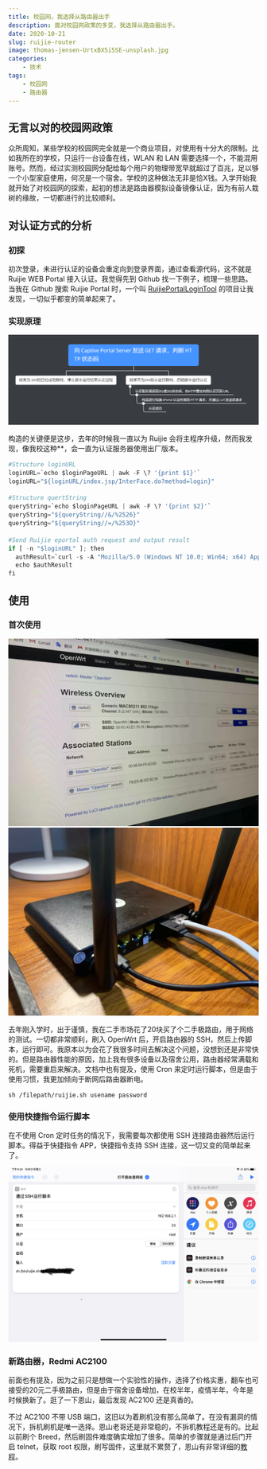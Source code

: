 ```yaml
---
title: 校园网，我选择从路由器出手
description: 面对校园网政策的多变，我选择从路由器出手。
date: 2020-10-21
slug: ruijie-router
image: thomas-jensen-UrtxBX5i5SE-unsplash.jpg
categories:
    - 技术
tags:
    - 校园网
    - 路由器
---
```


## 无言以对的校园网政策

众所周知，某些学校的校园网完全就是一个商业项目，对使用有十分大的限制。比如我所在的学校，只运行一台设备在线，WLAN 和 LAN 需要选择一个，不能混用账号。然而，经过实测校园网分配给每个用户的物理带宽早就超过了百兆，足以够一个小型家庭使用，何况是一个宿舍。学校的这种做法无非是恰X钱。入学开始我就开始了对校园网的探索，起初的想法是路由器模拟设备镜像认证，因为有前人栽树的缘故，一切都进行的比较顺利。

## 对认证方式的分析

### 初探

初次登录，未进行认证的设备会重定向到登录界面，通过查看源代码，这不就是 Ruijie WEB Portal 接入认证。我觉得先到 Github 找一下例子，梳理一些思路。当我在 Github 搜索 Ruijie Portal 时，一个叫 [RuijiePortalLoginTool](https://github.com/callmeliwen/RuijiePortalLoginTool) 的项目让我发现，一切似乎都变的简单起来了。

### 实现原理

![](ruijie.png)

构造的关键便是这步，去年的时候我一直以为 Ruijie 会将主程序升级，然而我发现，像我校这种**，会一直为认证服务器使用出厂版本。

```Python
#Structure loginURL
loginURL=`echo $loginPageURL | awk -F \? '{print $1}'`
loginURL="${loginURL/index.jsp/InterFace.do?method=login}"

#Structure quertString
queryString=`echo $loginPageURL | awk -F \? '{print $2}'`
queryString="${queryString//&/%2526}"
queryString="${queryString//=/%253D}"

#Send Ruijie eportal auth request and output result
if [ -n "$loginURL" ]; then
  authResult=`curl -s -A "Mozilla/5.0 (Windows NT 10.0; Win64; x64) AppleWebKit/537.36 (KHTML, like Gecko) Chrome/61.0.3163.91 Safari/537.36" -e "$loginPageURL" -b "EPORTAL_COOKIE_USERNAME=; EPORTAL_COOKIE_PASSWORD=; EPORTAL_COOKIE_SERVER=; EPORTAL_COOKIE_SERVER_NAME=; EPORTAL_AUTO_LAND=; EPORTAL_USER_GROUP=%E5%AD%A6%E7%94%9F%E5%8C%85%E6%9C%88; EPORTAL_COOKIE_OPERATORPWD=;" -d "userId=$2&password=$3&service=$interface&queryString=$queryString&operatorPwd=&operatorUserId=&validcode=&passwordEncrypt=false" -H "Accept: text/html,application/xhtml+xml,application/xml;q=0.9,image/webp,image/apng,*/*;q=0.8" -H "Content-Type: application/x-www-form-urlencoded; charset=UTF-8" "$loginURL"`
  echo $authResult
fi
```

## 使用

### 首次使用

![](IMG_4566.JPG) ![](IMG_4567.JPG)

去年刚入学时，出于谨慎，我在二手市场花了20块买了个二手极路由，用于网络的测试。一切都非常顺利，刷入 OpenWrt 后，开启路由器的 SSH，然后上传脚本，运行即可。我原本以为会花了我很多时间去解决这个问题，没想到还是非常快的。但是路由器性能的原因，加上我有很多设备以及宿舍公用，路由器经常满载和死机，需要重启来解决。文档中也有提及，使用 Cron 来定时运行脚本，但是由于使用习惯，我更加倾向于断网后路由器断电。

```shell
sh /filepath/ruijie.sh usename password
```

### 使用快捷指令运行脚本

在不使用 Cron 定时任务的情况下，我需要每次都使用 SSH 连接路由器然后运行脚本。得益于快捷指令 APP，快捷指令支持 SSH 连接，这一切又变的简单起来了。

![](IMG_0005(20201021-212444).PNG)

### 新路由器，Redmi AC2100

前面也有提及，因为之前只是想做一个实验性的操作，选择了价格实惠，翻车也可接受的20元二手极路由，但是由于宿舍设备增加，在校半年，疫情半年，今年是时候换新了。逛了一下恩山，最后发现 AC2100 还是真香的。

不过 AC2100 不带 USB 端口，这旧以为着刷机没有那么简单了。在没有漏洞的情况下，拆机刷机是唯一选择。恩山老哥还是非常稳的，不拆机教程还是有的。比起以前刷个 Breed，然后刷固件难度确实增加了很多。简单的步骤就是通过后门开启 telnet，获取 root 权限，刷写固件，这里就不累赘了，恩山有非常详细的[教程](https://www.right.com.cn/forum/thread-4027477-1-1.html)。